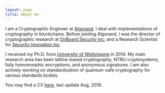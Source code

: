 ```yaml
---
layout: page
title: About me
---
```


I am a Cryptographic Engineer at [Algorand](algorand.com).
I deal with implementations of cryptography in blockchains.
Before jointing Algorand, I was the director of cryptographic
research at [OnBoard Security Inc](https://www.onboardsecurity.com/);
and a
Research Scientist for [Security Innovation Inc](https://www.securityinnovation.com/).

I received my Ph.D. from
[University of Wollongong](https://www.uow.edu.au/) in 2014.
My main research area has been lattice-based
cryptography, NTRU cryptosystems, fully homomorphic
encryptions, and anonymous signatures.
I am also actively working on standardization
of quantum-safe cryptography for various standards bodies.


You may find a CV [here](cv/output/cv.pdf), last update Aug, 2019.
